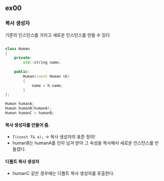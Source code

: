 ## ex00
### 복사 생성자
기존의 인스턴스를 가지고 새로운 인스턴스를 만들 수 있다
~~~c++

class Human
{
    private:
        std::string name;
    
    public:
        Human(const Human &h)
        {
            name = h.name;
        }
};

Human humanA;
Human humanB(humanA);
Human humanC = humanB;
~~~
#### 복사 생성자를 만들어 줌.
- `T(const T& a);` -> 복사 생성자의 표준 정의!
- humanB는 humanA를 인자 넘겨 받아 그 속성을 복사해서 새로운 인스턴스를 만들었다.

#### 디폴트 복사 생성자
- humanC 같은 경우에는 디폴트 복사 생성자를 호출한다.




